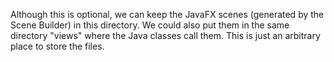 Although this is optional, we can keep the
JavaFX scenes (generated by the Scene Builder) in
this directory. We could also put them in the 
same directory "views" where the Java classes call them.
This is just an arbitrary place to store the files.